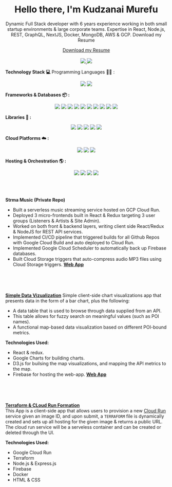 <div align="center" dir="auto">
	<h1>
		<b>Hello there, I'm Kudzanai Murefu</b>
	</h1>
	<p>
		Dynamic Full Stack developer with 6 years experience working in both small startup environments & large corporate teams. Expertise in React, Node.js, REST, 			GraphQL, NextJS, Docker, MongoDB, AWS & GCP.
		Download my Resume
	</p>
	<a href="https://drive.google.com/file/d/1ClR3AAl8S1duP1se26xmH0bLFFcBO0oS/view?usp=sharing" rel="nofollow">Download my Resume</a>
	<br>
	<br>
	<a href="mailto:kudzmurefu@gmail.com">
	<img src="https://camo.githubusercontent.com/571384769c09e0c66b45e39b5be70f68f552db3e2b2311bc2064f0d4a9f5983b/68747470733a2f2f696d672e736869656c64732e696f2f62616467652f476d61696c2d4431343833363f7374796c653d666f722d7468652d6261646765266c6f676f3d676d61696c266c6f676f436f6c6f723d7768697465"  style="max-width: 100%;">
	</a>
	<a href="https://www.linkedin.com/in/kudzanai-m-7b128886/" rel="nofollow">
	<img src="https://camo.githubusercontent.com/7e1a1a039c75a7c4d2a91d7f97bf0a1c2adcf7cb49b7dbbfc02963a4f9fdaca4/68747470733a2f2f696d672e736869656c64732e696f2f62616467652f6c696e6b6564696e2d2532333030373742352e7376673f7374796c653d666f722d7468652d6261646765266c6f676f3d6c696e6b6564696e266c6f676f436f6c6f723d7768697465" style="max-width: 100%;"></a>
</div>

**Technology Stack 💻**
Programming Languages 👨‍💻 :
<div align="center" dir="auto">
	<img src="https://img.shields.io/badge/javascript-%23323330.svg?style=for-the-badge&logo=javascript&logoColor=%23F7DF1E" style="max-width: 100%;">
	<img src="https://img.shields.io/badge/python-3670A0?style=for-the-badge&logo=python&logoColor=ffdd54" style="max-width: 100%;">
</div>


**Frameworks & Databases 📦 :**
<div align="center" dir="auto">
	<img src="https://img.shields.io/badge/node.js-6DA55F?style=for-the-badge&logo=node.js&logoColor=white" style="max-width: 100%;">
	<img src="https://img.shields.io/badge/Next-black?style=for-the-badge&logo=next.js&logoColor=white" style="max-width: 100%;">
	<img src="https://img.shields.io/badge/react-%2320232a.svg?style=for-the-badge&logo=react&logoColor=%2361DAFB" style="max-width: 100%;">
	<img src="https://img.shields.io/badge/-GraphQL-E10098?style=for-the-badge&logo=graphql&logoColor=white" style="max-width: 100%;">
	<img src="https://img.shields.io/badge/python-3670A0?style=for-the-badge&logo=python&logoColor=ffdd54" style="max-width: 100%;">
	<img src="https://img.shields.io/badge/typescript-%23007ACC.svg?style=for-the-badge&logo=typescript&logoColor=white" style="max-width: 100%;">
	<img src="https://img.shields.io/badge/Firebase-039BE5?style=for-the-badge&logo=Firebase&logoColor=white" style="max-width: 100%;">
	<img src="https://img.shields.io/badge/Amazon%20DynamoDB-4053D6?style=for-the-badge&logo=Amazon%20DynamoDB&logoColor=white" style="max-width: 100%;">
	<img src="https://img.shields.io/badge/MongoDB-%234ea94b.svg?style=for-the-badge&logo=mongodb&logoColor=white" style="max-width: 100%;">
	<img src="https://img.shields.io/badge/postgres-%23316192.svg?style=for-the-badge&logo=postgresql&logoColor=white" style="max-width: 100%;">
</div>


**Libraries 🔣 :**
<div align="center" dir="auto">
	<img src="https://img.shields.io/badge/webpack-%238DD6F9.svg?style=for-the-badge&logo=webpack&logoColor=black" style="max-width: 100%;">
	<img src="https://img.shields.io/badge/tailwindcss-%2338B2AC.svg?style=for-the-badge&logo=tailwind-css&logoColor=white" style="max-width: 100%;">
	<img src="https://img.shields.io/badge/SASS-hotpink.svg?style=for-the-badge&logo=SASS&logoColor=white" style="max-width: 100%;">
	<img src="https://img.shields.io/badge/redux-%23593d88.svg?style=for-the-badge&logo=redux&logoColor=white" style="max-width: 100%;">
	<img src="https://img.shields.io/badge/express.js-%23404d59.svg?style=for-the-badge&logo=express&logoColor=%2361DAFB" style="max-width: 100%;">
</div>


**Cloud Platforms ☁️ :**
<div align="center" dir="auto">
	<img src="https://img.shields.io/badge/AWS-%23FF9900.svg?style=for-the-badge&logo=amazon-aws&logoColor=white" style="max-width: 100%;">
	<img src="https://img.shields.io/badge/GoogleCloud-%234285F4.svg?style=for-the-badge&logo=google-cloud&logoColor=white" style="max-width: 100%;">
	<img src="https://img.shields.io/badge/firebase-%23039BE5.svg?style=for-the-badge&logo=firebase" style="max-width: 100%;">
</div>


**Hosting & Orchestration 🌎 :**
<div align="center" dir="auto">
	<img src="https://img.shields.io/badge/firebase-%23039BE5.svg?style=for-the-badge&logo=firebase" style="max-width: 100%;">
	<img src="https://img.shields.io/badge/GoogleCloud-%234285F4.svg?style=for-the-badge&logo=google-cloud&logoColor=white" style="max-width: 100%;">
	<img src="https://img.shields.io/badge/docker-%230db7ed.svg?style=for-the-badge&logo=docker&logoColor=white" style="max-width: 100%;">
	<img src="https://img.shields.io/badge/kubernetes-%23326ce5.svg?style=for-the-badge&logo=kubernetes&logoColor=white" style="max-width: 100%;">
</div>

<br>
<br>
<br>

	
**Strma Music (Private Repo)**
- Built a serverless music streaming service hosted on GCP Cloud Run.
- Deployed 3 micro-frontends built in React & Redux targeting 3 user groups (Listeners & Artists & Site Admin).
- Worked on both front & backend layers, writing client side React/Redux & NodeJS for REST API services.
- Implemented CI/CD pipeline that triggered builds for all Github Repos with Google Cloud Build and auto deployed to Cloud Run.
- Implemented Google Cloud Scheduler to automatically back up Firebase databases.
- Built Cloud Storage triggers that auto-compress audio MP3 files using Cloud Storage triggers.
**[Web App](https://player.strma.app)**

<br>
<br>
<br>


**[Simple Data Vizualization](https://github.com/kudzanaim/data-visualization)**
Simple client-side chart visualizations app that presents data in the form of a bar chart, plus the following: 
- A data table that is used to browse through data supplied from an API. 
- This table allows for fuzzy search on meaningful values (such as POI names).
- A functional map-based data visualization based on different POI-bound metrics.

**Technologies Used:**
- React & redux.
- Google Charts for building charts.
- D3.js for builsing the map visualizations, and mapping the API metrics to the map.
- Firebase for hosting the web-app.
**[Web App](https://eqworksapiapp.firebaseapp.com/)**

<br>
<br>
<br>

[**Terraform & CLoud Run Formation**](https://github.com/kudzanaim/terraform-test)
<br>
This App is a client-side app that allows users to provision a new [Cloud Run](https://cloud.google.com/run/?utm_source=google&utm_medium=cpc&utm_campaign=na-CA-all-en-dr-bkws-all-all-trial-e-dr-1605212&utm_content=text-ad-none-any-DEV_c-CRE_623126732339-ADGP_Desk%20%7C%20BKWS%20-%20EXA%20%7C%20Txt%20_%20General%20_%20Product%20Support-KWID_43700073231538867-kwd-353039629183&utm_term=KW_cloud%20run-ST_cloud%20run&gclid=CjwKCAjw-IWkBhBTEiwA2exyO4N-YLvq9tT-BpEOMcgDSN8j8h1seSxxABvOng5uGtKY4wg9PNrDRRoCqVYQAvD_BwE&gclsrc=aw.ds) service given an image ID, and upon submit, a `TERRAFORM` file is dynamically created and sets up all hosting for the given image & returns a public URL. The cloud run service will be a serveless container and can be created or deleted through the UI.

**Technologies Used:**
- Google Cloud Run
- Terraform
- Node.js & Express.js
- Firebase
- Docker
- HTML & CSS
